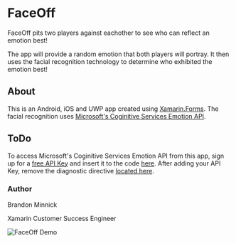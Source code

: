 # FaceOff
FaceOff pits two players against eachother to see who can reflect an emotion best! 

The app will provide a random emotion that both players will portray. It then uses the facial recognition technology to determine who exhibited the emotion best!

## About
This is an Android, iOS and UWP app created using [Xamarin.Forms](https://www.xamarin.com/forms). The facial recognition uses [Microsoft's Coginitive Services Emotion API](https://www.microsoft.com/cognitive-services/). 

## ToDo
To access Microsoft's Coginitive Services Emotion API from this app, sign up for a [free API Key](https://www.microsoft.com/cognitive-services/en-us/emotion-api) and insert it to the code [here](https://github.com/brminnick/FaceOff/blob/master/Constants/CognitiveServicesConstants.cs#L7). After adding your API Key, remove the diagnostic directive [located here](https://github.com/brminnick/FaceOff/blob/master/Constants/CognitiveServicesConstants.cs#L5).

### Author
Brandon Minnick

Xamarin Customer Success Engineer


![FaceOff Demo](./Demos/FaceOff_GifDemo.gif)
